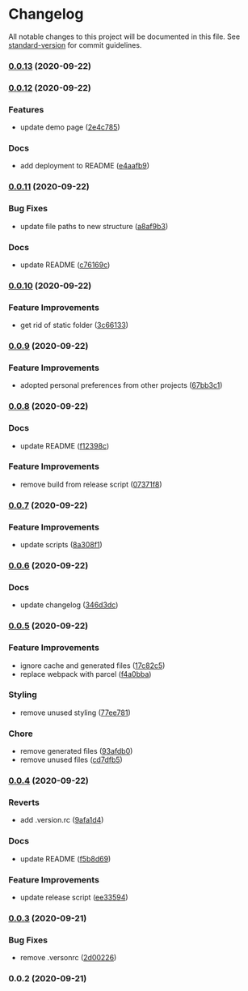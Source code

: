 # Changelog

All notable changes to this project will be documented in this file. See [standard-version](https://github.com/conventional-changelog/standard-version) for commit guidelines.

### [0.0.13](https://github.com/rowdyrabouw/11ty-starter/compare/v0.0.12...v0.0.13) (2020-09-22)

### [0.0.12](https://github.com/rowdyrabouw/11ty-starter/compare/v0.0.11...v0.0.12) (2020-09-22)


### Features

* update demo page ([2e4c785](https://github.com/rowdyrabouw/11ty-starter/commit/2e4c7851ccec8d50198628f656cb986177d90eb1))


### Docs

* add deployment to README ([e4aafb9](https://github.com/rowdyrabouw/11ty-starter/commit/e4aafb9867aee92affd44b5ab07a13549ec0e104))

### [0.0.11](https://github.com/rowdyrabouw/11ty-starter/compare/v0.0.10...v0.0.11) (2020-09-22)


### Bug Fixes

* update file paths to new structure ([a8af9b3](https://github.com/rowdyrabouw/11ty-starter/commit/a8af9b3317f6fda583ee68412f17e55f21633ba6))


### Docs

* update README ([c76169c](https://github.com/rowdyrabouw/11ty-starter/commit/c76169c831d512c2778a0792508d5e0924a84972))

### [0.0.10](https://github.com/rowdyrabouw/11ty-starter/compare/v0.0.9...v0.0.10) (2020-09-22)


### Feature Improvements

* get rid of static folder ([3c66133](https://github.com/rowdyrabouw/11ty-starter/commit/3c66133b0f3565a74c0b9b8bfbdb4c625db3fc44))

### [0.0.9](https://github.com/rowdyrabouw/11ty-starter/compare/v0.0.8...v0.0.9) (2020-09-22)


### Feature Improvements

* adopted personal preferences from other projects ([67bb3c1](https://github.com/rowdyrabouw/11ty-starter/commit/67bb3c1a7f9a9876db5e0d15cc438df0a039268a))

### [0.0.8](https://github.com/rowdyrabouw/11ty-starter/compare/v0.0.7...v0.0.8) (2020-09-22)


### Docs

* update README ([f12398c](https://github.com/rowdyrabouw/11ty-starter/commit/f12398c04ba816e974711607cc6f00c089609ccf))


### Feature Improvements

* remove build from release script ([07371f8](https://github.com/rowdyrabouw/11ty-starter/commit/07371f8dd5e519b932216ee3f311bcd995e36ccb))

### [0.0.7](https://github.com/rowdyrabouw/11ty-starter/compare/v0.0.6...v0.0.7) (2020-09-22)


### Feature Improvements

* update scripts ([8a308f1](https://github.com/rowdyrabouw/11ty-starter/commit/8a308f1d1068746df2f636e87d40c3ff354bbe03))

### [0.0.6](https://github.com/rowdyrabouw/11ty-starter/compare/v0.0.5...v0.0.6) (2020-09-22)


### Docs

* update changelog ([346d3dc](https://github.com/rowdyrabouw/11ty-starter/commit/346d3dc4a54c9c99dadea8576124bfecb248afb2))

### [0.0.5](https://github.com/rowdyrabouw/11ty-starter/compare/v0.0.4...v0.0.5) (2020-09-22)

### Feature Improvements

- ignore cache and generated files ([17c82c5](https://github.com/rowdyrabouw/11ty-starter/commit/17c82c523eb624ccbed76f7aefa154fa75dd2092))
- replace webpack with parcel ([f4a0bba](https://github.com/rowdyrabouw/11ty-starter/commit/f4a0bba1e785936819f0dc176c8de98d15b82731))

### Styling

- remove unused styling ([77ee781](https://github.com/rowdyrabouw/11ty-starter/commit/77ee781c5959c49e29e7e1e24ad655b734495361))

### Chore

- remove generated files ([93afdb0](https://github.com/rowdyrabouw/11ty-starter/commit/93afdb0c3f749b135edae95e5dcb79bc5686f96e))
- remove unused files ([cd7dfb5](https://github.com/rowdyrabouw/11ty-starter/commit/cd7dfb5c8317ede40c4c2803abd49e773652046e))

### [0.0.4](https://github.com/rowdyrabouw/11ty-starter/compare/v0.0.3...v0.0.4) (2020-09-22)

### Reverts

- add .version.rc ([9afa1d4](https://github.com/rowdyrabouw/11ty-starter/commit/9afa1d4203d970f361554d608c8c939bdc69fa2b))

### Docs

- update README ([f5b8d69](https://github.com/rowdyrabouw/11ty-starter/commit/f5b8d6961351810c758a6c464d1f7f8b1d3381e7))

### Feature Improvements

- update release script ([ee33594](https://github.com/rowdyrabouw/11ty-starter/commit/ee335945f2a2d53222a9036b172db48e62270c5d))

### [0.0.3](https://github.com/rowdyrabouw/11ty-starter/compare/v0.0.2...v0.0.3) (2020-09-21)

### Bug Fixes

- remove .versonrc ([2d00226](https://github.com/rowdyrabouw/11ty-starter/commit/2d002266e467d9c9f0b8696faa1096042e3bd136))

### 0.0.2 (2020-09-21)
